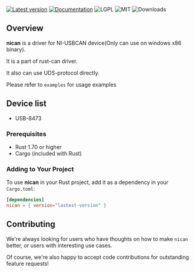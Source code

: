[![Latest version](https://img.shields.io/crates/v/nican.svg)](https://crates.io/crates/nican)
[![Documentation](https://docs.rs/bleasy/badge.svg)](https://docs.rs/nican)
![LGPL](https://img.shields.io/badge/license-LGPL-green.svg)
![MIT](https://img.shields.io/badge/license-MIT-yellow.svg)
![Downloads](https://img.shields.io/crates/d/nican)

## Overview
**nican** is a driver for NI-USBCAN device(Only can use on windows x86 binary).

It is a part of rust-can driver.

It also can use UDS-protocol directly.

Please refer to `examples` for usage examples

## Device list
 - USB-8473

### Prerequisites
- Rust 1.70 or higher
- Cargo (included with Rust)

### Adding to Your Project

To use **nican** in your Rust project, add it as a dependency in your `Cargo.toml`:

```toml
[dependencies]
nican = { version="lastest-version" }
```

## Contributing

We're always looking for users who have thoughts on how to make `nican` better, or users with
interesting use cases.

Of course, we're also happy to accept code contributions for outstanding feature requests!

